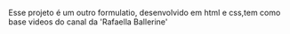 Esse projeto é um outro formulatio, desenvolvido em html e css,tem como base videos do canal da 'Rafaella Ballerine'